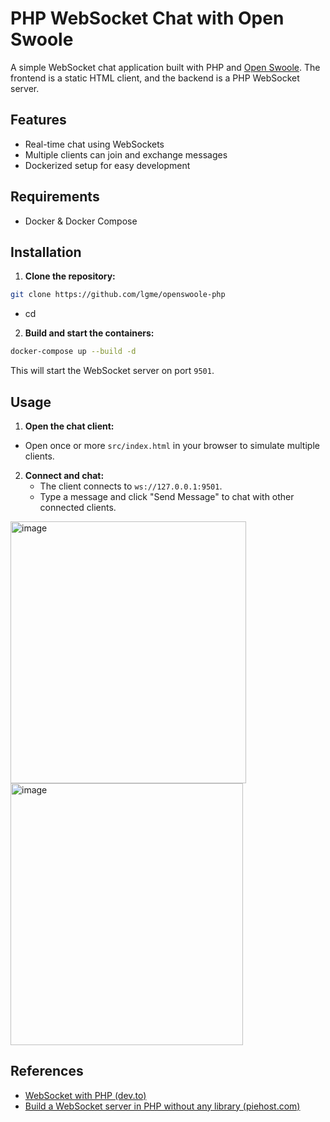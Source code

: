 # PHP WebSocket Chat with Open Swoole
A simple WebSocket chat application built with PHP and [Open Swoole](https://openswoole.com/). The frontend is a static HTML client, and the backend is a PHP WebSocket server.

## Features
- Real-time chat using WebSockets
- Multiple clients can join and exchange messages
- Dockerized setup for easy development

## Requirements
- Docker & Docker Compose

## Installation

1. **Clone the repository:**
```bash
git clone https://github.com/lgme/openswoole-php
```` 
- cd <your-project-directory>

2. **Build and start the containers:**
```bash
docker-compose up --build -d
```
This will start the WebSocket server on port `9501`.

## Usage
1. **Open the chat client:**
- Open once or more `src/index.html` in your browser to simulate multiple clients.

2. **Connect and chat:**
    - The client connects to `ws://127.0.0.1:9501`.
    - Type a message and click "Send Message" to chat with other connected clients.

<img width="377" height="419" alt="image" src="https://github.com/user-attachments/assets/84aa65f5-1849-45e7-a2fc-f1b637c0564a" />
<img width="372" height="419" alt="image" src="https://github.com/user-attachments/assets/5980eff2-af9e-4c9c-bfe5-e8bd613584d0" />

## References
- [WebSocket with PHP (dev.to)](https://dev.to/robertobutti/websocket-with-php-4k2c)
- [Build a WebSocket server in PHP without any library (piehost.com)](https://piehost.com/websocket/build-a-websocket-server-in-php-without-any-library)
